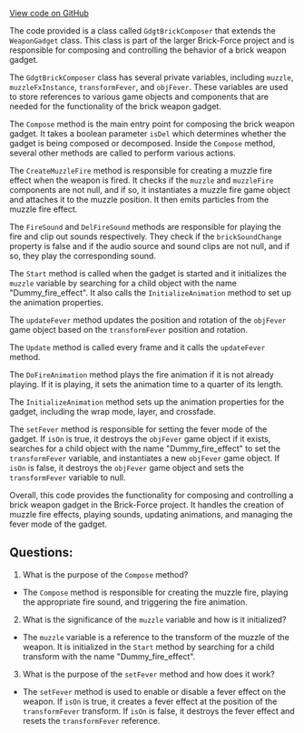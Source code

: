 [View code on GitHub](https://github.com/TieHaxJan/Brick-Force/Assembly-CSharp\GdgtBrickComposer.cs)

The code provided is a class called `GdgtBrickComposer` that extends the `WeaponGadget` class. This class is part of the larger Brick-Force project and is responsible for composing and controlling the behavior of a brick weapon gadget.

The `GdgtBrickComposer` class has several private variables, including `muzzle`, `muzzleFxInstance`, `transformFever`, and `objFever`. These variables are used to store references to various game objects and components that are needed for the functionality of the brick weapon gadget.

The `Compose` method is the main entry point for composing the brick weapon gadget. It takes a boolean parameter `isDel` which determines whether the gadget is being composed or decomposed. Inside the `Compose` method, several other methods are called to perform various actions. 

The `CreateMuzzleFire` method is responsible for creating a muzzle fire effect when the weapon is fired. It checks if the `muzzle` and `muzzleFire` components are not null, and if so, it instantiates a muzzle fire game object and attaches it to the muzzle position. It then emits particles from the muzzle fire effect.

The `FireSound` and `DelFireSound` methods are responsible for playing the fire and clip out sounds respectively. They check if the `brickSoundChange` property is false and if the audio source and sound clips are not null, and if so, they play the corresponding sound.

The `Start` method is called when the gadget is started and it initializes the `muzzle` variable by searching for a child object with the name "Dummy_fire_effect". It also calls the `InitializeAnimation` method to set up the animation properties.

The `updateFever` method updates the position and rotation of the `objFever` game object based on the `transformFever` position and rotation.

The `Update` method is called every frame and it calls the `updateFever` method.

The `DoFireAnimation` method plays the fire animation if it is not already playing. If it is playing, it sets the animation time to a quarter of its length.

The `InitializeAnimation` method sets up the animation properties for the gadget, including the wrap mode, layer, and crossfade.

The `setFever` method is responsible for setting the fever mode of the gadget. If `isOn` is true, it destroys the `objFever` game object if it exists, searches for a child object with the name "Dummy_fire_effect" to set the `transformFever` variable, and instantiates a new `objFever` game object. If `isOn` is false, it destroys the `objFever` game object and sets the `transformFever` variable to null.

Overall, this code provides the functionality for composing and controlling a brick weapon gadget in the Brick-Force project. It handles the creation of muzzle fire effects, playing sounds, updating animations, and managing the fever mode of the gadget.
## Questions: 
 1. What is the purpose of the `Compose` method?
- The `Compose` method is responsible for creating the muzzle fire, playing the appropriate fire sound, and triggering the fire animation.

2. What is the significance of the `muzzle` variable and how is it initialized?
- The `muzzle` variable is a reference to the transform of the muzzle of the weapon. It is initialized in the `Start` method by searching for a child transform with the name "Dummy_fire_effect".

3. What is the purpose of the `setFever` method and how does it work?
- The `setFever` method is used to enable or disable a fever effect on the weapon. If `isOn` is true, it creates a fever effect at the position of the `transformFever` transform. If `isOn` is false, it destroys the fever effect and resets the `transformFever` reference.